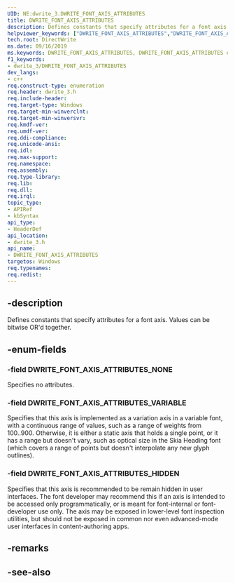 ```yaml
---
UID: NE:dwrite_3.DWRITE_FONT_AXIS_ATTRIBUTES
title: DWRITE_FONT_AXIS_ATTRIBUTES
description: Defines constants that specify attributes for a font axis.
helpviewer_keywords: ["DWRITE_FONT_AXIS_ATTRIBUTES","DWRITE_FONT_AXIS_ATTRIBUTES enumeration [Direct Write]","directwrite.dwrite_font_axis_attributes","dwrite_3/DWRITE_FONT_AXIS_ATTRIBUTES"]
tech.root: DirectWrite
ms.date: 09/16/2019
ms.keywords: DWRITE_FONT_AXIS_ATTRIBUTES, DWRITE_FONT_AXIS_ATTRIBUTES enumeration [Direct Write], directwrite.dwrite_font_axis_attributes, dwrite_3/DWRITE_FONT_AXIS_ATTRIBUTES
f1_keywords:
- dwrite_3/DWRITE_FONT_AXIS_ATTRIBUTES
dev_langs:
- c++
req.construct-type: enumeration
req.header: dwrite_3.h
req.include-header: 
req.target-type: Windows
req.target-min-winverclnt: 
req.target-min-winversvr: 
req.kmdf-ver: 
req.umdf-ver: 
req.ddi-compliance: 
req.unicode-ansi: 
req.idl: 
req.max-support: 
req.namespace: 
req.assembly: 
req.type-library: 
req.lib: 
req.dll: 
req.irql: 
topic_type:
- APIRef
- kbSyntax
api_type:
- HeaderDef
api_location:
- dwrite_3.h
api_name:
- DWRITE_FONT_AXIS_ATTRIBUTES
targetos: Windows
req.typenames: 
req.redist: 
---
```


## -description

Defines constants that specify attributes for a font axis. Values can be bitwise OR'd together.

## -enum-fields

### -field DWRITE_FONT_AXIS_ATTRIBUTES_NONE

Specifies no attributes.

### -field DWRITE_FONT_AXIS_ATTRIBUTES_VARIABLE

Specifies that this axis is implemented as a variation axis in a variable font, with a continuous range of values, such as a range of weights from 100..900. Otherwise, it is either a static axis that holds a single point, or it has a range but doesn't vary, such as optical size in the Skia Heading font (which covers a range of points but doesn't interpolate any new glyph outlines).

### -field DWRITE_FONT_AXIS_ATTRIBUTES_HIDDEN

Specifies that this axis is recommended to be remain hidden in user interfaces. The font developer may recommend this if an axis is intended to be accessed only programmatically, or is meant for font-internal or font-developer use only. The axis may be exposed in lower-level font inspection utilities, but should not be exposed in common nor even advanced-mode user interfaces in content-authoring apps.

## -remarks

## -see-also
